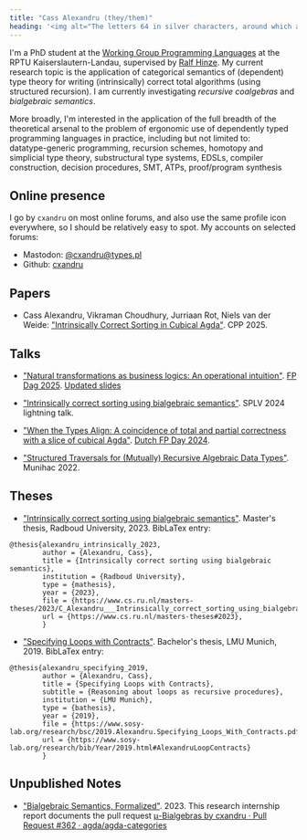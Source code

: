 ```yaml
---
title: "Cass Alexandru (they/them)"
heading: '<img alt="The letters 64 in silver characters, around which a silver circle, surrounded by a thicker blue round letter C" src="./assets/c64_128_alpha.png" style="vertical-align: middle"> Cass Alexandru (they/them)'
---
```


I'm a PhD student at the [Working Group Programming Languages](https://pl.informatik.uni-kl.de/homepage/en/staff/CassAlexandru/) at the RPTU Kaiserslautern-Landau, supervised by [Ralf Hinze](https://pl.cs.uni-kl.de/homepage/en/staff/RalfHinze/).
My current research topic is the application of categorical semantics of (dependent) type theory for writing (intrinsically) correct total algorithms (using structured recursion).
I am currently investigating _recursive coalgebras_ and _bialgebraic semantics_.

More broadly, I'm interested in the application of the full breadth of the theoretical arsenal to the problem of ergonomic use of dependently typed programming languages in practice, including but not limited to: <br/>
datatype-generic programming, recursion schemes, homotopy and simplicial type theory, substructural type systems, EDSLs, compiler construction, decision procedures, SMT, ATPs, proof/program synthesis

## Online presence

I go by `cxandru` on most online forums, and also use the same profile icon everywhere, so I should be relatively easy to spot. My accounts on selected forums:

* Mastodon: <a rel="me" href="https://types.pl/@cxandru">@cxandru@types.pl</a>
* Github: [cxandru](https://github.com/cxandru/)

## Papers

* Cass Alexandru, Vikraman Choudhury, Jurriaan Rot, Niels van der Weide: ["Intrinsically Correct Sorting in Cubical Agda"](https://dl.acm.org/doi/abs/10.1145/3703595.3705873). CPP 2025.

## Talks

* ["Natural transformations as business logics: An operational intuition"](./artefacts/fpdag25_cxandru.pdf). [FP Dag 2025](https://people.cs.kuleuven.be/~tom.schrijvers/fpdag2025/). [Updated slides](./artefacts/nat_trans_op_sem_v0.1.pdf)

* ["Intrinsically correct sorting using bialgebraic semantics"](https://spli.scot/splv/2024-strathclyde/lightning.html). SPLV 2024 lightning talk.

* ["When the Types Align: A coincidence of total and partial correctness with a slice of cubical Agda"](./artefacts/DistrLaw.pdf). [Dutch FP Day 2024](https://www.tudelft.nl/fpday-2024-1).

* ["Structured Traversals for (Mutually) Recursive Algebraic Data Types"](https://munihac.de/2022.html#CassAlexandru). Munihac 2022.

## Theses

* ["Intrinsically correct sorting using bialgebraic semantics"](https://www.cs.ru.nl/masters-theses/2023/C_Alexandru___Intrinsically_correct_sorting_using_bialgebraic_semantics.pdf). Master's thesis, Radboud University, 2023.
BibLaTex entry:
```biblatex
@thesis{alexandru_intrinsically_2023,
        author = {Alexandru, Cass},
        title = {Intrinsically correct sorting using bialgebraic semantics},
        institution = {Radboud University},
        type = {mathesis},
        year = {2023},
        file = {https://www.cs.ru.nl/masters-theses/2023/C_Alexandru___Intrinsically_correct_sorting_using_bialgebraic_semantics.pdf},
        url = {https://www.cs.ru.nl/masters-theses#2023},
        }
```

* ["Specifying Loops with Contracts"](https://www.sosy-lab.org/research/bsc/2019.Alexandru.Specifying_Loops_With_Contracts.pdf). Bachelor's thesis, LMU Munich, 2019.
BibLaTex entry:
```biblatex
@thesis{alexandru_specifying_2019,
        author = {Alexandru, Cass},
        title = {Specifying Loops with Contracts},
        subtitle = {Reasoning about loops as recursive procedures},
        institution = {LMU Munich},
        type = {bathesis},
        year = {2019},
        file = {https://www.sosy-lab.org/research/bsc/2019.Alexandru.Specifying_Loops_With_Contracts.pdf},
        url = {https://www.sosy-lab.org/research/bib/Year/2019.html#AlexandruLoopContracts}
        }
```

## Unpublished Notes

* ["Bialgebraic Semantics, Formalized"](./artefacts/bialgebraic_semantics_report.pdf). 2023.
This research internship report documents the pull request [μ-Bialgebras by cxandru · Pull Request #362 · agda/agda-categories](https://github.com/agda/agda-categories/pull/362#discussion_r1037365665)
